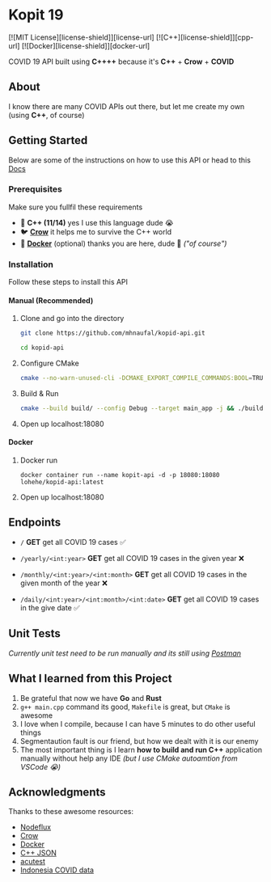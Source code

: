 # Kopit 19

[![MIT License][license-shield]][license-url]
[![C++][license-shield]][cpp-url]
[![Docker][license-shield]][docker-url]

COVID 19 API built using **C++++** because it's **C++** + **Crow** + **COVID**

## About

I know there are many COVID APIs out there, but let me create my own (using **C++**, of course)

## Getting Started

Below are some of the instructions on how to use this API or head to this [Docs](https://github.com/mhnaufal/kopid-api/tree/main/docs)

### Prerequisites

Make sure you fullfil these requirements

- 🐁 **C++ (11/14)** yes I use this language dude 😭
- 🐦 **[Crow](https://crowcpp.org)** it helps me to survive the C++ world
- 🐳 **[Docker](https://www.docker.com/)** (optional) thanks you are here, dude 🐳 _("of course")_

### Installation

Follow these steps to install this API

#### Manual (Recommended)

1. Clone and go into the directory

   ```bash
   git clone https://github.com/mhnaufal/kopid-api.git

   cd kopid-api
   ```

2. Configure CMake

   ```bash
   cmake --no-warn-unused-cli -DCMAKE_EXPORT_COMPILE_COMMANDS:BOOL=TRUE -DCMAKE_BUILD_TYPE:STRING=Debug -DCMAKE_C_COMPILER:FILEPATH=/usr/bin/gcc -DCMAKE_CXX_COMPILER:FILEPATH=/usr/bin/g++ -S/kopid-api -B/kopid-api/build -G "Unix Makefiles"
   ```

3. Build & Run

   ```bash
   cmake --build build/ --config Debug --target main_app -j && ./build/main_app
   ```

4. Open up localhost:18080

#### Docker

1. Docker run

   ```docker
   docker container run --name kopit-api -d -p 18080:18080 lohehe/kopid-api:latest
   ```

2. Open up localhost:18080

## Endpoints

- `/` **GET** get all COVID 19 cases ✅

- `/yearly/<int:year>` **GET** get all COVID 19 cases in the given year ❌

- `/monthly/<int:year>/<int:month>` **GET** get all COVID 19 cases in the given month of the year ❌

- `/daily/<int:year>/<int:month>/<int:date>` **GET** get all COVID 19 cases in the give date ✅

## Unit Tests

_Currently unit test need to be run manually and its still using [Postman](https://github.com/mhnaufal/kopid-api/blob/main/docs/Kopit%2019%20API.postman_collection.json)_

## What I learned from this Project

1. Be grateful that now we have **Go** and **Rust**
2. `g++ main.cpp` command its good, `Makefile` is great, but `CMake` is awesome
3. I love when I compile, because I can have 5 minutes to do other useful things
4. Segmentaution fault is our friend, but how we dealt with it is our enemy
5. The most important thing is I learn **how to build and run C++** application manually without help any IDE _(but I use CMake autoamtion from VSCode 😭)_

## Acknowledgments

Thanks to these awesome resources:

- [Nodeflux](https://www.nodeflux.io)
- [Crow](https://crowcpp.org)
- [Docker](https://www.docker.com/)
- [C++ JSON](https://json.nlohmann.me)
- [acutest](https://github.com/mity/acutest)
- [Indonesia COVID data](https://data.covid19.go.id/public/api/update.json)

